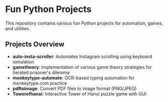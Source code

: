 # Fun Python Projects

This repository contains various fun Python projects for automation, games, and utilities.

## Projects Overview

- **auto-insta-scroller**: Automates Instagram scrolling using keyboard simulation
- **gametheory**: Implementation of various game theory strategies for iterated prisoner's dilemma
- **monkeytype-automate**: OCR-based typing automation for monkeytype.com practice
- **pdftoimage**: Convert PDF files to image format (PNG/JPEG)
- **Towerofhanoi**: Interactive Tower of Hanoi puzzle game with GUI

